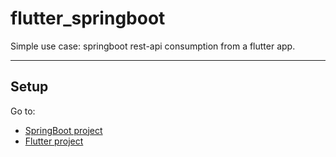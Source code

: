 # flutter_springboot

Simple use case: springboot rest-api consumption from a flutter app.
________________________________________________________________________________

## Setup

Go to:
- [SpringBoot project](rest_api/README.md)
- [Flutter project](flutter_ui/README.md)